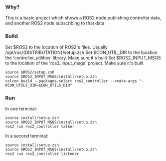 ### Why?
This is a basic project which shows a ROS2 node publishing controller data,
and another ROS2 node subscribing to that data.

### Build
Set $ROS2 to the location of ROS2's files. Usually /opt/ros/{DISTRIBUTATION}/setup.zsh
Set $CON_UTIL_DIR to the location the 'controller_utilities' library. Make sure it's built
Set $ROS2_INPUT_MSGS to the location of the 'ros2_input_msgs' project. Make sure it's built
```
source $ROS2/setup.zsh
source $ROS2_INPUT_MSGS/install/setup.zsh
colcon build --packages-select ros2_controller --cmake-args "-DCON_UTILS_DIR=$CON_UTILS_DIR"
```

### Run  
In one terminal:
```
source install/setup.zsh
source $ROS2_INPUT_MSGS/install/setup.zsh
ros2 run ros2_controller talker
```
  
In a second terminal:
```
source install/setup.zsh
source $ROS2_INPUT_MSGS/install/setup.zsh
ros2 run ros2_controller listener
```
